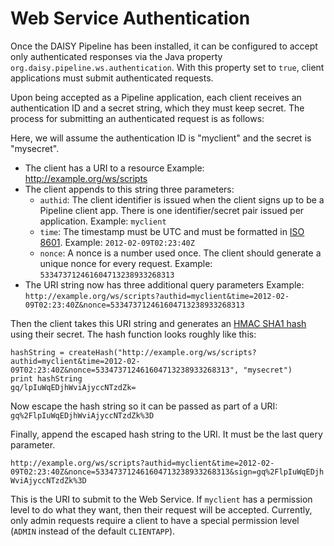 # Web Service Authentication

Once the DAISY Pipeline has been installed, it can be configured to accept only authenticated responses via the Java property `org.daisy.pipeline.ws.authentication`. With this property set to `true`, client applications must submit authenticated requests.

Upon being accepted as a Pipeline application, each client receives an
authentication ID and a secret string, which they must keep
secret. The process for submitting an authenticated request is as
follows:
 
 Here, we will assume the authentication ID is "myclient" and the secret is "mysecret".
 
 * The client has a URI to a resource
  Example: http://example.org/ws/scripts
 * The client appends to this string three parameters: 
   * `authid`: The client identifier is issued when the client signs
   up to be a Pipeline client app.  There is one identifier/secret
   pair issued per application.  Example: `myclient`
   * `time`: The timestamp must be UTC and must be formatted in
   [ISO 8601](http://en.wikipedia.org/wiki/ISO_8601). Example:
   `2012-02-09T02:23:40Z`
   * `nonce`: A nonce is a number used once. The client should
   generate a unique nonce for every request. Example:
   `533473712461604713238933268313`
 * The URI string now has three additional query parameters Example:
   `http://example.org/ws/scripts?authid=myclient&time=2012-02-09T02:23:40Z&nonce=533473712461604713238933268313`

Then the client takes this URI string and generates an
[HMAC SHA1 hash](http://en.wikipedia.org/wiki/HMAC) using their
secret. The hash function looks roughly like this:

~~~
hashString = createHash("http://example.org/ws/scripts?authid=myclient&time=2012-02-09T02:23:40Z&nonce=533473712461604713238933268313", "mysecret")
print hashString
gq/lpIuWqEDjhWviAjyccNTzdZk=
~~~
 
Now escape the hash string so it can be passed as part of a URI:
`gq%2FlpIuWqEDjhWviAjyccNTzdZk%3D`
  
Finally, append the escaped hash string to the URI. It must be the
last query parameter.

`http://example.org/ws/scripts?authid=myclient&time=2012-02-09T02:23:40Z&nonce=533473712461604713238933268313&sign=gq%2FlpIuWqEDjhWviAjyccNTzdZk%3D`

This is the URI to submit to the Web Service. If `myclient` has a
permission level to do what they want, then their request will be
accepted.  Currently, only admin requests require a client to have a
special permission level (`ADMIN` instead of the default `CLIENTAPP`).
